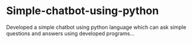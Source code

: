 # Simple-chatbot-using-python

Developed a simple chatbot using python language which can ask simple questions and answers using developed programs... 
